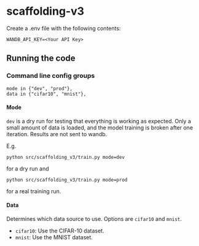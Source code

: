 # scaffolding-v3

Create a .env file with the following contents:

```
WANDB_API_KEY=<Your API Key>
```

## Running the code

### Command line config groups

```
mode in {"dev", "prod"},
data in {"cifar10", "mnist"},
```

#### Mode

`dev` is a dry run for testing that everything is working as expected. Only a small amount of data is loaded, and the model training is broken after one iteration. Results are not sent to wandb.

E.g.

```
python src/scaffolding_v3/train.py mode=dev
```

for a dry run and

```
python src/scaffolding_v3/train.py mode=prod
```

for a real training run.

#### Data

Determines which data source to use. Options are `cifar10` and `mnist`.

- `cifar10`: Use the CIFAR-10 dataset.
- `mnist`: Use the MNIST dataset.
